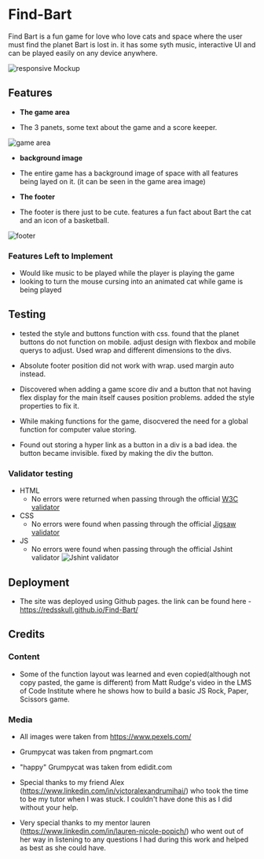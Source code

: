 # Find-Bart

Find Bart is a fun game for love who love cats and space where the user must find the planet Bart is lost in. it has some syth music, interactive UI and can be played easily on any device anywhere. 

![responsive Mockup](/Find-Bart/assets/images/responsive.jpg)

## Features

- __The game area__

- The 3 panets, some text about the game and a score keeper.

![game area](/Find-Bart/assets/images/game-area.jpg)

- __background image__

- The entire game has a background image of space with all features being layed on it. (it can be seen in the game area image)

- __The footer__

- The footer is there just to be cute. features a fun fact about Bart the cat and an icon of a basketball. 

![footer](/Find-Bart/assets/images/footer.jpg)

### Features Left to Implement

- Would like music to be played while the player is playing the game
- looking to turn the mouse cursing into an animated cat while game is being played

## Testing

 - tested the style and buttons function with css. found that the planet buttons do not function on mobile. adjust design with flexbox and mobile querys to adjust. Used wrap and different dimensions to the divs. 

 - Absolute footer position did not work with wrap. used margin auto instead. 

 - Discovered when adding a game score div and a button that not having flex display for the main itself causes position problems. added the style properties to fix it. 

 - While making functions for the game, disocvered the need for a global function for computer value storing. 

 - Found out storing a hyper link as a button in a div is a bad idea. the button became invisible. fixed by making the div the button. 

 ### Validator testing

- HTML
  - No errors were returned when passing through the official [W3C validator](https://validator.w3.org/nu/?doc=https%3A%2F%2Fredsskull.github.io%2FFind-Bart%2F)
- CSS
  - No errors were found when passing through the official [Jigsaw validator](https://jigsaw.w3.org/css-validator/validator?uri=https%3A%2F%2Fredsskull.github.io%2FFind-Bart%2F&profile=css3svg&usermedium=all&warning=1&vextwarning=&lang=en)
- JS
  - No errors were found when passing through the official Jshint validator ![Jshint validator](/Find-Bart/assets/images/jshint.jpg)
  

 ## Deployment

- The site was deployed using Github pages. the link can be found here - https://redsskull.github.io/Find-Bart/

 ## Credits

 ### Content

 - Some of the function layout was learned and even copied(although not copy pasted, the game is different) from Matt Rudge's video in the LMS of Code Institute where he shows how to build a basic JS Rock, Paper, Scissors game.

### Media

- All images were taken from https://www.pexels.com/
- Grumpycat was taken from pngmart.com
- "happy" Grumpycat was taken from edidit.com

- Special thanks to my friend Alex (https://www.linkedin.com/in/victoralexandrumihai/) who took the time to be my tutor when I was stuck. I couldn't have done this as I did without your help.

- Very special thanks to my mentor lauren (https://www.linkedin.com/in/lauren-nicole-popich/) who went out of her way in listening to any questions I had during this work and helped as best as she could have. 
